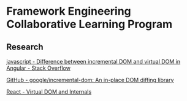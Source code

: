 
# Framework Engineering Collaborative Learning Program

## Research

[javascript - Difference between incremental DOM and virtual DOM in Angular - Stack Overflow](https://stackoverflow.com/a/59355911)

[GitHub - google/incremental-dom: An in-place DOM diffing library](https://github.com/google/incremental-dom)

[React - Virtual DOM and Internals](https://legacy.reactjs.org/docs/faq-internals.html)
